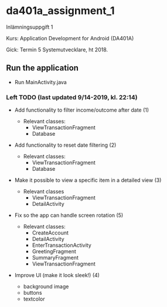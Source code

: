 # da401a_assignment_1
Inlämningsuppgift 1

Kurs: Application Development for Android (DA401A) 

Gick: Termin 5 Systemutvecklare, ht 2018.

## Run the application
- Run MainActivity.java

### Left TODO (last updated 9/14-2019, kl. 22:14)

- Add functionality to filter income/outcome after date (1)
  - Relevant classes:
    - ViewTransactionFragment
    - Database

- Add functionality to reset date filtering (2)
  - Relevant classes: 
    - ViewTransactionFragment
    - Database
    
- Make it possible to view a specific item in a detailed view (3)
  - Relevant classes
    - ViewTransactionFragment
    - DetailActivity
    
- Fix so the app can handle screen rotation (5)
  - Relevant classes:
    - CreateAccount
    - DetailActivity
    - EnterTransactionActivity
    - GreetingFragment
    - SummaryFragment
    - ViewTransactionFragment 

- Improve UI (make it look sleek!) (4)
  - background image
  - buttons
  - textcolor

